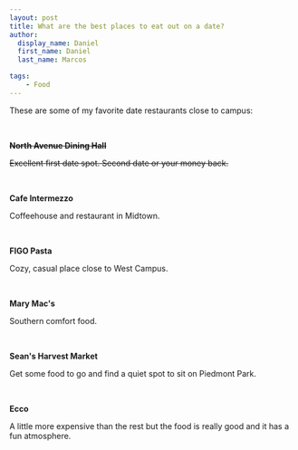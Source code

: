```yaml
---
layout: post
title: What are the best places to eat out on a date?
author:
  display_name: Daniel
  first_name: Daniel
  last_name: Marcos

tags:
    - Food
---
```




These are some of my favorite date restaurants close to campus:

<br>



~~**North Avenue Dining Hall**~~

~~Excellent first date spot. Second date or your money back.~~  

<br>



**Cafe Intermezzo**

Coffeehouse and restaurant in Midtown.  

<br>



**FIGO Pasta**

Cozy, casual place close to West Campus.  

<br>



**Mary Mac's**

Southern comfort food.  

<br>



**Sean's Harvest Market**

Get some food to go and find a quiet spot to sit on Piedmont Park.  

<br>



**Ecco**

A little more expensive than the rest but the food is really good and it has a fun atmosphere.  

<br>